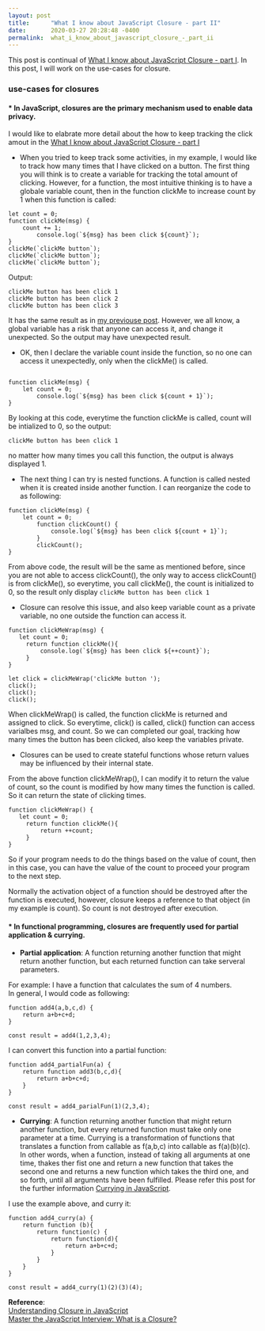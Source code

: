 ```yaml
---
layout: post
title:      "What I know about JavaScript Closure - part II"
date:       2020-03-27 20:28:48 -0400
permalink:  what_i_know_about_javascript_closure_-_part_ii
---
```


This post is continual of [What I know about JavaScript Closure - part I](https://vvlnote.github.io/what_i_know_about_javascript_closure).  In this post, I will work on the use-cases for closure.  

### use-cases for closures  
#### * In JavaScript, closures are the primary mechanism used to enable data privacy.  
I would like to elabrate more detail about the how to keep tracking the click amout in the [What I know about JavaScript Closure - part I](https://vvlnote.github.io/what_i_know_about_javascript_closure)  

* When you tried to keep track some activities, in my example, I would like to track how many times that I have clicked on a button.  The first thing you will think is to create a variable for tracking the total amount of clicking. However, for a function, the most intuitive thinking is to have a globale variable count, then in the function clickMe to increase count by 1 when this function is called:   

```
let count = 0;
function clickMe(msg) {
    count += 1;
		console.log(`${msg} has been click ${count}`);
}
clickMe(`clickMe button`);
clickMe(`clickMe button`);
clickMe(`clickMe button`);

```   

Output:   
```
clickMe button has been click 1
clickMe button has been click 2
clickMe button has been click 3
```

It has the same result as in [my previouse post](https://vvlnote.github.io/what_i_know_about_javascript_closure). However, we all know, a global variable has a risk that anyone can access it, and change it unexpected. So the output may have unexpected result.   

*  OK, then I declare the variable count inside the function, so no one can access it unexpectedly, only when the clickMe() is called.  

```

function clickMe(msg) {
    let count = 0;
		console.log(`${msg} has been click ${count + 1}`);
}
```  

By looking at this code, everytime the function clickMe is called, count will be intialized to 0, so the output:  

`clickMe button has been click 1`

no matter how many times you call this function, the output is always displayed 1.  
* The next thing I can try is nested functions. A function is called nested when it is created inside another function. I can reorganize the code to as following:   

```
function clickMe(msg) {
    let count = 0;
		function clickCount() {
		    console.log(`${msg} has been click ${count + 1}`);
		}
		clickCount();
}
```

From above code, the result will be the same as mentioned before, since you are not able to access clickCount(), the only way to access clickCount() is from clickMe(), so everytime, you call clickMe(), the count is initialized to 0, so the result only display 
`clickMe button has been click 1`  

* Closure can resolve this issue, and also keep variable count as a private variable, no one outside the function can access it.   

```
function clickMeWrap(msg) {
   let count = 0;
	 return function clickMe(){
	     console.log(`${msg} has been click ${++count}`);
	 }
}

let click = clickMeWrap('clickMe button ');
click();
click();
click();
```  
When clickMeWrap() is called, the function clickMe is returned and assigned to click. So everytime, click() is called, click() function can access varialbes msg, and count. So we can completed our goal, tracking how many times the button has been clicked, also keep the variables private.



* Closures can be used to create stateful functions whose return values may be influenced by their internal state.  

From the above function clickMeWrap(), I can modify it to return the value of count, so the count is modified by how many times the function is called. So it can return the state of clicking times. 

```
function clickMeWrap() {
   let count = 0;
	 return function clickMe(){
	     return ++count;
	 }
}
```  
So if your program needs to do the things based on the value of count, then in this case, you can have the value of the count to proceed your program to the next step.  

Normally the activation object of a function should be destroyed after the function is executed, however, closure keeps a reference to that object (in my example is count). So count is not destroyed after execution.


#### * In functional programming, closures are frequently used for partial application & currying.   

* **Partial application**: A function returning another function that might return another function, but each returned function can take serveral parameters. 

For example: I have a function that calculates the sum of 4 numbers.  
In general, I would code as following:  

```
function add4(a,b,c,d) {
    return a+b+c+d;
}

const result = add4(1,2,3,4);
```

I can convert this function into a partial function:     

```
function add4_partialFun(a) {
    return function add3(b,c,d){
        return a+b+c+d;
    }
}

const result = add4_parialFun(1)(2,3,4);
```



* **Currying**: A function returning another function that might return another function, but every returned function must take only one parameter at a time. Currying is a transformation of functions that translates a function from callable as f(a,b,c) into callable as f(a)(b)(c).  In other words, when a function, instead of taking all arguments at one time, thakes ther fist one and return a new function that takes the second one and returns a new function which takes the third one, and so forth, until all arguments have been fulfilled.  Please refer this post for the further information [Currying in JavaScript](https://codeburst.io/currying-in-javascript-ba51eb9778dc). 

I use the example above, and curry it:  

```
function add4_curry(a) {
    return function (b){
        return function(c) {
            return function(d){
                return a+b+c+d;
            }
        }
    }
}

const result = add4_curry(1)(2)(3)(4);
```  

**Reference**:   
[Understanding Closure in JavaScript](https://blog.bitsrc.io/a-beginners-guide-to-closures-in-javascript-97d372284dda)  
[Master the JavaScript Interview: What is a Closure?](https://medium.com/javascript-scene/master-the-javascript-interview-what-is-a-closure-b2f0d2152b36)
